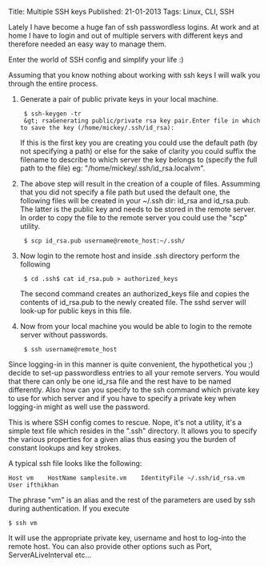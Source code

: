 Title: Multiple SSH keys
Published: 21-01-2013
Tags: Linux, CLI, SSH

Lately I have become a huge fan of ssh passwordless logins. At work and at home
I have to login and out of multiple servers with different keys and therefore
needed an easy way to manage them.

Enter the world of SSH config and simplify your life :)

Assuming that you know nothing about working with ssh keys I will walk you
through the entire process.

<more/>

1. Generate a pair of public private keys in your local machine.

        $ ssh-keygen -tr
        &gt; rsaGenerating public/private rsa key pair.Enter file in which to save the key (/home/mickey/.ssh/id_rsa):

    If this is the first key you are creating you could use the default path (by
    not specifying a path) or else for the sake of clarity you could suffix the
    filename to describe to which server the key belongs to (specify the full path
    to the file) eg: "/home/mickey/.ssh/id_rsa.localvm".

2. The above step will result in the creation of a couple of files. Assumming
that you did not specify a file path but used the default one, the following
files will be created in your ~/.ssh dir: id_rsa and id_rsa.pub. The latter is
the public key and needs to be stored in the remote server. In order to copy
the file to the remote server you could use the "scp" utility.

        $ scp id_rsa.pub username@remote_host:~/.ssh/

3. Now login to the remote host and inside .ssh directory perform the following

        $ cd .ssh$ cat id_rsa.pub > authorized_keys

    The second command creates an authorized_keys file and copies the contents of
    id_rsa.pub to the newly created file. The sshd server will look-up for public
    keys in this file.

4. Now from your local machine you would be able to login to the remote server
without passwords.

        $ ssh username@remote_host

Since logging-in in this manner is quite convenient, the hypothetical you ;)
decide to set-up passwordless entries to all your remote servers. You would
that there can only be one id_rsa file and the rest have to be named
differently. Also how can you specify to the ssh command which private key to
use for which server and if you have to specify a private key when logging-in
might as well use the password.

This is where SSH config comes to rescue. Nope, it's not a utility, it's a
simple text file which resides in the ".ssh" directory. It allows you to
specify the various properties for a given alias thus easing you the burden of
constant lookups and key strokes.

A typical ssh file looks like the following:

    Host vm    HostName samplesite.vm    IdentityFile ~/.ssh/id_rsa.vm    User ifthikhan

The phrase "vm" is an alias and the rest of the parameters are used by ssh
during authentication. If you execute

    $ ssh vm

It will use the appropriate private key, username and host to log-into the
remote host. You can also provide other options such as Port,
ServerALiveInterval etc...
